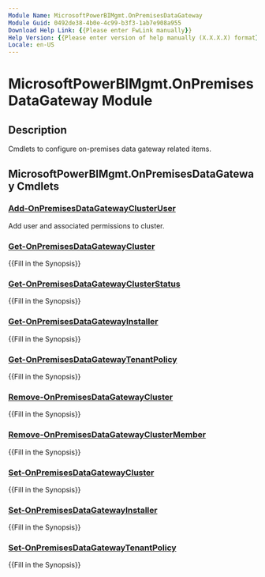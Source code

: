 ```yaml
---
Module Name: MicrosoftPowerBIMgmt.OnPremisesDataGateway
Module Guid: 0492de38-4b0e-4c99-b3f3-1ab7e908a955
Download Help Link: {{Please enter FwLink manually}}
Help Version: {{Please enter version of help manually (X.X.X.X) format}}
Locale: en-US
---
```


# MicrosoftPowerBIMgmt.OnPremisesDataGateway Module
## Description
Cmdlets to configure on-premises data gateway related items.

## MicrosoftPowerBIMgmt.OnPremisesDataGateway Cmdlets
### [Add-OnPremisesDataGatewayClusterUser](Add-OnPremisesDataGatewayClusterUser.md)
Add user and associated permissions to cluster.

### [Get-OnPremisesDataGatewayCluster](Get-OnPremisesDataGatewayCluster.md)
{{Fill in the Synopsis}}

### [Get-OnPremisesDataGatewayClusterStatus](Get-OnPremisesDataGatewayClusterStatus.md)
{{Fill in the Synopsis}}

### [Get-OnPremisesDataGatewayInstaller](Get-OnPremisesDataGatewayInstaller.md)
{{Fill in the Synopsis}}

### [Get-OnPremisesDataGatewayTenantPolicy](Get-OnPremisesDataGatewayTenantPolicy.md)
{{Fill in the Synopsis}}

### [Remove-OnPremisesDataGatewayCluster](Remove-OnPremisesDataGatewayCluster.md)
{{Fill in the Synopsis}}

### [Remove-OnPremisesDataGatewayClusterMember](Remove-OnPremisesDataGatewayClusterMember.md)
{{Fill in the Synopsis}}

### [Set-OnPremisesDataGatewayCluster](Set-OnPremisesDataGatewayCluster.md)
{{Fill in the Synopsis}}

### [Set-OnPremisesDataGatewayInstaller](Set-OnPremisesDataGatewayInstaller.md)
{{Fill in the Synopsis}}

### [Set-OnPremisesDataGatewayTenantPolicy](Set-OnPremisesDataGatewayTenantPolicy.md)
{{Fill in the Synopsis}}

